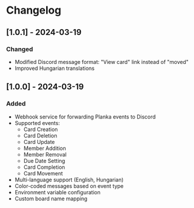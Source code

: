 # Changelog

## [1.0.1] - 2024-03-19
### Changed
- Modified Discord message format: "View card" link instead of "moved"
- Improved Hungarian translations

## [1.0.0] - 2024-03-19
### Added
- Webhook service for forwarding Planka events to Discord
- Supported events:
  - Card Creation
  - Card Deletion
  - Card Update
  - Member Addition
  - Member Removal
  - Due Date Setting
  - Card Completion
  - Card Movement
- Multi-language support (English, Hungarian)
- Color-coded messages based on event type
- Environment variable configuration
- Custom board name mapping 